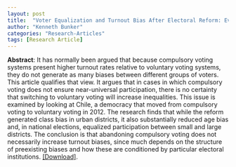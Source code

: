 ```yaml
---
layout: post
title:  "Voter Equalization and Turnout Bias After Electoral Reform: Evidence from Chile’s Voluntary Voting Law"
author: "Kenneth Bunker"
categories: "Research-Articles"
tags: [Research Article]
---
```



**Abstract**: It has normally been argued that because compulsory voting systems present higher turnout rates relative to voluntary voting systems, they do not generate as many biases between different groups of voters. This article qualifies that view. It argues that in cases in which compulsory voting does not ensure near-universal participation, there is no certainty that switching to voluntary voting will increase inequalities. This issue is examined by looking at Chile, a democracy that moved from compulsory voting to voluntary voting in 2012. The research finds that while the reform generated class bias in urban districts, it also substantially reduced age bias and, in national elections, equalized participation between small and large districts. The conclusion is that abandoning compulsory voting does not necessarily increase turnout biases, since much depends on the structure of preexisting biases and how these are conditioned by particular electoral institutions. [[Download]](https://www.cambridge.org/core/journals/latin-american-politics-and-society/article/voter-equalization-and-turnout-bias-after-electoral-reform-evidence-from-chiles-voluntary-voting-law/1DA2E20B9160F972A76E4143A079FC7A).
